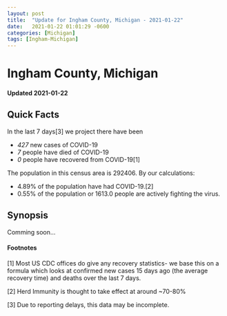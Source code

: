 ```yaml
---
layout: post
title:  "Update for Ingham County, Michigan - 2021-01-22"
date:   2021-01-22 01:01:29 -0600
categories: [Michigan]
tags: [Ingham-Michigan]
---
```


# Ingham County, Michigan
#### Updated 2021-01-22

## Quick Facts

In the last 7 days[3] we project there have been
- *427* new cases of COVID-19
- *7* people have died of COVID-19
- *0* people have recovered from COVID-19[1]

The population in this census area is 292406. By our calculations:
- 4.89% of the population have had COVID-19.[2]
- 0.55% of the population or 1613.0 people are actively fighting the virus.

## Synopsis

Comming soon...


#### Footnotes

[1] Most US CDC offices do give any recovery statistics- we base this on a formula which looks at confirmed new cases
15 days ago (the average recovery time) and deaths over the last 7 days.

[2] Herd Immunity is thought to take effect at around ~70-80%

[3] Due to reporting delays, this data may be incomplete.
 
    